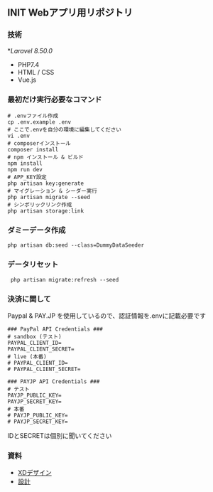 ## INIT Webアプリ用リポジトリ

### 技術
**Laravel 8.50.0*
- PHP7.4
- HTML / CSS
- Vue.js

### 最初だけ実行必要なコマンド
```
# .envファイル作成
cp .env.example .env
# ここで.envを自分の環境に編集してください
vi .env
# composerインストール
composer install
# npm インストール & ビルド
npm install
npm run dev
# APP_KEY設定
php artisan key:generate
# マイグレーション & シーダー実行
php artisan migrate --seed
# シンボリックリンク作成
php artisan storage:link
```

### ダミーデータ作成
```
php artisan db:seed --class=DummyDataSeeder
```

### データリセット
```
 php artisan migrate:refresh --seed  
```

### 決済に関して
Paypal & PAY.JP を使用しているので、認証情報を.envに記載必要です
```
### PayPal API Credentials ###
# sandbox (テスト)
PAYPAL_CLIENT_ID=
PAYPAL_CLIENT_SECRET=
# live (本番)
# PAYPAL_CLIENT_ID=
# PAYPAL_CLIENT_SECRET=

### PAYJP API Credentials ###
# テスト
PAYJP_PUBLIC_KEY=
PAYJP_SECRET_KEY=
# 本番
# PAYJP_PUBLIC_KEY=
# PAYJP_SECRET_KEY=
```
IDとSECRETは個別に聞いてください

### 資料
- [XDデザイン](https://xd.adobe.com/view/ee793497-0356-4907-9c78-058d14e2b1c6-bb2a/)
- [設計](https://docs.google.com/spreadsheets/d/1FI2-o69B-Qwq7OY3VXW4r-EhMBn6x7I7vYLIkmLrm10/edit#gid=2015969446)